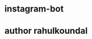 # instagram-bot
# author                                                                                          rahulkoundal
